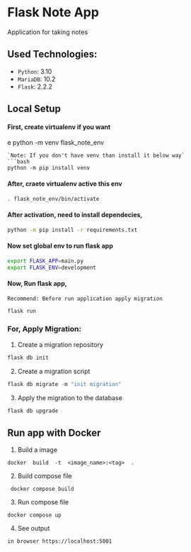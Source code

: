 # Flask Note App
Application for taking notes

## Used Technologies:
- `Python`: 3.10
- `MariaDB`: 10.2
- `Flask`: 2.2.2


## Local Setup
#### First, create virtualenv if you want
e
python -m venv flask_note_env
```
`Note: If you don't have venv than install it below way`
```bash 
python -m pip install venv
```

#### After, craete virtualenv active this env 
```bash
. flask_note_env/bin/activate
```

#### After activation, need to install dependecies,
```bash
python -m pip install -r requirements.txt
```
#### Now set global env to run flask app
```bash
export FLASK_APP=main.py
export FLASK_ENV=development
```

#### Now, Run flask app,
`Recommend: Before run application apply migration`
```bash
flask run
```


### For, Apply Migration:
1. Create a migration repository

```python
flask db init
```

2. Create a migration script

```python
flask db migrate -m "init migration"
```

3. Apply the migration to the database

```python
flask db upgrade
```


## Run app with Docker
1. Build a image

```docker  build  -t  <image_name>:<tag>  . ```

2. Build compose file

``` docker compose build```

3. Run compose file

``` docker compose up ```

4. See output 

``` in browser https://localhost:5001 ```
